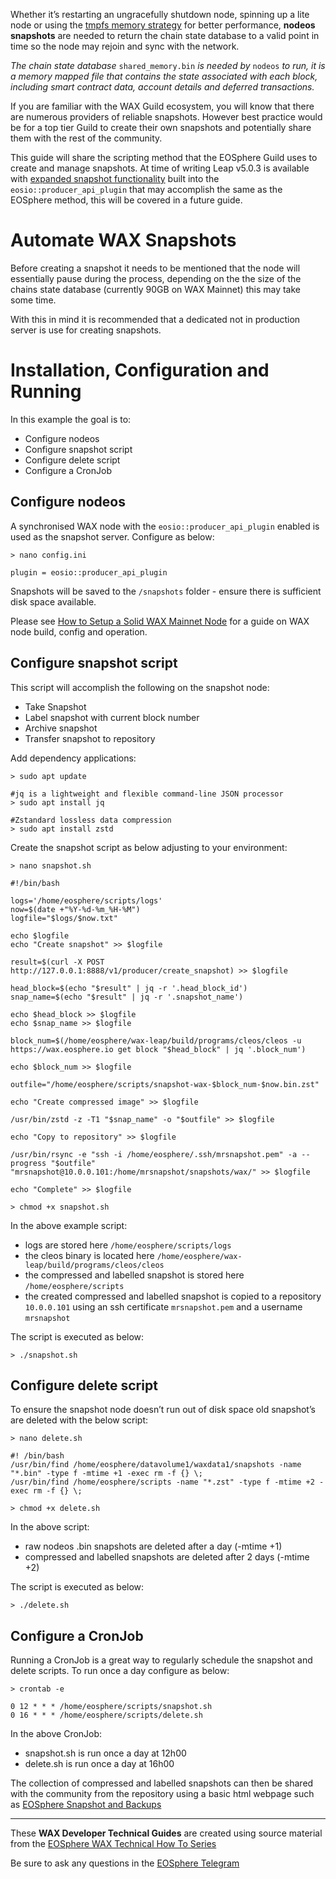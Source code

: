 Whether it’s restarting an ungracefully shutdown node, spinning up a lite node or using the  [tmpfs memory strategy](https://docs.wax.io/operate/wax-infrastructure/wax-ram-disk-utilisation)  for better performance,  **nodeos snapshots**  are needed to return the chain state database to a valid point in time so the node may rejoin and sync with the network.

_The chain state database_ `shared_memory.bin` _is needed by_ `nodeos` _to run, it is a memory mapped file that contains the state associated with each block, including smart contract data, account details and deferred transactions._

If you are familiar with the WAX Guild ecosystem, you will know that there are numerous providers of reliable snapshots. However best practice would be for a top tier Guild to create their own snapshots and potentially share them with the rest of the community.

This guide will share the scripting method that the EOSphere Guild uses to create and manage snapshots. At time of writing Leap v5.0.3 is available with  [expanded snapshot functionality](https://github.com/eosnetworkfoundation/product/blob/main/api-http/proposals/snapshot-api.md)  built into the  `eosio::producer_api_plugin`  that may accomplish the same as the EOSphere method, this will be covered in a future guide.

# Automate WAX Snapshots

Before creating a snapshot it needs to be mentioned that the node will essentially pause during the process, depending on the the size of the chains state database (currently 90GB on WAX Mainnet) this may take some time.

With this in mind it is recommended that a dedicated not in production server is use for creating snapshots.

# Installation, Configuration and Running

In this example the goal is to:

-   Configure nodeos
-   Configure snapshot script
-   Configure delete script
-   Configure a CronJob

## Configure nodeos

A synchronised WAX node with the  `eosio::producer_api_plugin`  enabled is used as the snapshot server. Configure as below:

```
> nano config.ini  
  
plugin = eosio::producer_api_plugin
```

Snapshots will be saved to the  `/snapshots`  folder - ensure there is sufficient disk space available.

Please see  [How to Setup a Solid WAX Mainnet Node](https://docs.wax.io/operate/wax-infrastructure/wax-mainnet-node)  for a guide on WAX node build, config and operation.

## **Configure snapshot script**

This script will accomplish the following on the snapshot node:

-   Take Snapshot
-   Label snapshot with current block number
-   Archive snapshot
-   Transfer snapshot to repository

Add dependency applications:

```
> sudo apt update  
  
#jq is a lightweight and flexible command-line JSON processor  
> sudo apt install jq  
  
#Zstandard lossless data compression  
> sudo apt install zstd
```

Create the snapshot script as below adjusting to your environment:

```
> nano snapshot.sh  

#!/bin/bash  
  
logs='/home/eosphere/scripts/logs'  
now=$(date +"%Y-%d-%m_%H-%M")  
logfile="$logs/$now.txt"  
  
echo $logfile  
echo "Create snapshot" >> $logfile  
  
result=$(curl -X POST http://127.0.0.1:8888/v1/producer/create_snapshot) >> $logfile  
  
head_block=$(echo "$result" | jq -r '.head_block_id')  
snap_name=$(echo "$result" | jq -r '.snapshot_name')  
  
echo $head_block >> $logfile  
echo $snap_name >> $logfile  
  
block_num=$(/home/eosphere/wax-leap/build/programs/cleos/cleos -u https://wax.eosphere.io get block "$head_block" | jq '.block_num')  
  
echo $block_num >> $logfile  
  
outfile="/home/eosphere/scripts/snapshot-wax-$block_num-$now.bin.zst"  
  
echo "Create compressed image" >> $logfile  
  
/usr/bin/zstd -z -T1 "$snap_name" -o "$outfile" >> $logfile  
  
echo "Copy to repository" >> $logfile  
  
/usr/bin/rsync -e "ssh -i /home/eosphere/.ssh/mrsnapshot.pem" -a --progress "$outfile" "mrsnapshot@10.0.0.101:/home/mrsnapshot/snapshots/wax/" >> $logfile  
  
echo "Complete" >> $logfile  

> chmod +x snapshot.sh
```

In the above example script:

-   logs are stored here  `/home/eosphere/scripts/logs`
-   the cleos binary is located here  `/home/eosphere/wax-leap/build/programs/cleos/cleos`
-   the compressed and labelled snapshot is stored here  `/home/eosphere/scripts`
-   the created compressed and labelled snapshot is copied to a repository  `10.0.0.101`  using an ssh certificate  `mrsnapshot.pem`  and a username  `mrsnapshot`

The script is executed as below:

```
> ./snapshot.sh
```

## Configure delete script

To ensure the snapshot node doesn’t run out of disk space old snapshot’s are deleted with the below script:

```
> nano delete.sh  
  
#! /bin/bash   
/usr/bin/find /home/eosphere/datavolume1/waxdata1/snapshots -name "*.bin" -type f -mtime +1 -exec rm -f {} \;  
/usr/bin/find /home/eosphere/scripts -name "*.zst" -type f -mtime +2 -exec rm -f {} \;  
  
> chmod +x delete.sh
```

In the above script:

-   raw nodeos .bin snapshots are deleted after a day (-mtime +1)
-   compressed and labelled snapshots are deleted after 2 days (-mtime +2)

The script is executed as below:

```
> ./delete.sh
```

## Configure a CronJob

Running a CronJob is a great way to regularly schedule the snapshot and delete scripts. To run once a day configure as below:

```
> crontab -e  
  
0 12 * * * /home/eosphere/scripts/snapshot.sh  
0 16 * * * /home/eosphere/scripts/delete.sh
```

In the above CronJob:

-   snapshot.sh is run once a day at 12h00
-   delete.sh is run once a day at 16h00

The collection of compressed and labelled snapshots can then be shared with the community from the repository using a basic html webpage such as  [EOSphere Snapshot and Backups](https://snapshots.eosphere.io/)

---

These **WAX Developer Technical Guides** are created using source material from the [EOSphere WAX Technical How To Series](https://medium.com/eosphere/wax-technical-how-to/home)

Be sure to ask any questions in the  [EOSphere Telegram](https://t.me/eosphere_io)
